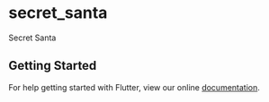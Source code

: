 # secret_santa

Secret Santa

## Getting Started

For help getting started with Flutter, view our online
[documentation](https://flutter.io/).
